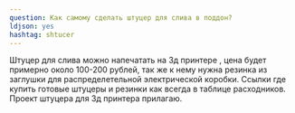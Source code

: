 ```yaml
---
question: Как самому сделать штуцер для слива в поддон?
ldjson: yes 
hashtag: shtucer
---
```


Штуцер для слива можно напечатать на 3д принтере , цена будет примерно около 100-200 рублей, так же к нему нужна резинка из заглушки для распределетельной электрической коробки. Ссылки где купить готовые штуцеры и резинки как всегда в таблице расходников. Проект штуцера для 3д принтера прилагаю.

